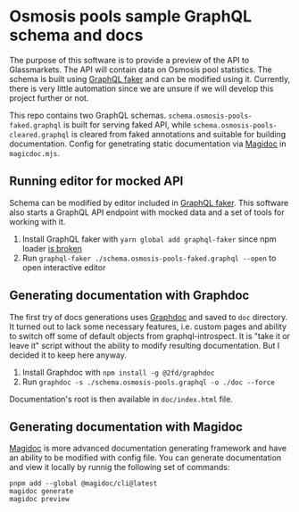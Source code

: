 # Osmosis pools sample GraphQL schema and docs

The purpose of this software is to provide a preview of the API to Glassmarkets. The API will contain data on Osmosis pool statistics. The schema is built using [GraphQL faker](https://github.com/graphql-kit/graphql-faker) and can be modified using it. Currently, there is very little automation since we are unsure if we will develop this project further or not.

This repo contains two GraphQL schemas. `schema.osmosis-pools-faked.graphql` is built for serving faked API, while `schema.osmosis-pools-cleared.graphql` is cleared from faked annotations and suitable for building documentation. Config for genetrating static documentation via [Magidoc](https://magidoc.js.org/introduction/welcome) in `magicdoc.mjs`.

## Running editor for mocked API

Schema can be modified by editor included in [GraphQL faker](https://github.com/graphql-kit/graphql-faker). This software also starts a GraphQL API endpoint with mocked data and a set of tools for working with it.

1. Install GraphQL faker with `yarn global add graphql-faker` since npm loader [is broken](https://github.com/graphql-kit/graphql-faker/issues/184)
2. Run `graphql-faker ./schema.osmosis-pools-faked.graphql --open` to open interactive editor

## Generating documentation with Graphdoc

The first try of docs generations uses [Graphdoc](https://github.com/2fd/graphdoc) and saved to `doc` directory. It turned out to lack some necessary features, i.e. custom pages and ability to switch off some of default objects from graphql-introspect. It is "take it or leave it" script without the ability to modify resulting documentation. But I decided it to keep here anyway.

1. Install Graphdoc with `npm install -g @2fd/graphdoc`
2. Run `graphdoc -s ./schema.osmosis-pools.graphql -o ./doc --force`

Documentation's root is then available in `doc/index.html` file.

## Generating documentation with Magidoc

[Magidoc](https://magidoc.js.org/) is more advanced documentation generating framework and have an ability to be modified with config file. You can generate documentation and view it locally by runnig the following set of commands:

```
pnpm add --global @magidoc/cli@latest
magidoc generate
magidoc preview
```
